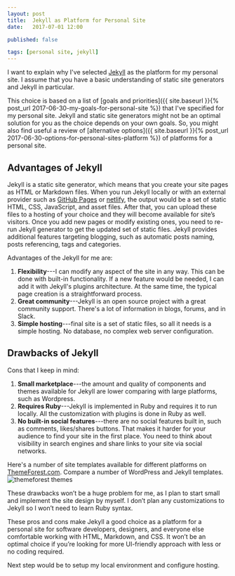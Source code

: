```yaml
---
layout: post
title:  Jekyll as Platform for Personal Site
date:   2017-07-01 12:00

published: false

tags: [personal site, jekyll]
---
```


I want to explain why I've selected [Jekyll](https://jekyllrb.com/) as the platform for my personal site. I assume that you have a basic understanding of static site generators and Jekyll in particular.

This choice is based on a list of [goals and priorities]({{ site.baseurl }}{% post_url 2017-06-30-my-goals-for-personal-site %}) that I've specified for my personal site. Jekyll and static site generators might not be an optimal solution for you as the choice depends on your own goals. So, you might also find useful a review of [alternative options]({{ site.baseurl }}{% post_url 2017-06-30-options-for-personal-sites-platform %}) of platforms for a personal site.

## Advantages of Jekyll
Jekyll is a static site generator, which means that you create your site pages as HTML or Markdown files. When you run Jekyll locally or with an external provider such as [GitHub Pages](https://pages.github.com/) or [netlify](https://www.netlify.com), the output would be a set of static HTML, CSS, JavaScript, and asset files. After that, you can upload these files to a hosting of your choice and they will become available for site’s visitors. Once you add new pages or modify existing ones, you need to re-run Jekyll generator to get the updated set of static files. Jekyll provides additional features targeting blogging, such as automatic posts naming, posts referencing, tags and categories.

Advantages of the Jekyll for me are:
1.	**Flexibility**---I can modify any aspect of the site in any way. This can be done with built-in functionality. If a new feature would be needed, I can add it with Jekyll's plugins architecture. At the same time, the typical page creation is a straightforward process.
2.	**Great community**---Jekyll is an open source project with a great community support. There's a lot of information in blogs, forums, and in Slack.
3.	**Simple hosting**---final site is a set of static files, so all it needs is a simple hosting. No database, no complex web server configuration.

## Drawbacks of Jekyll
Cons that I keep in mind:
1.	**Small marketplace**---the amount and quality of components and themes available for Jekyll are lower comparing with large platforms, such as Wordpress.
2.	**Requires Ruby**---Jekyll is implemented in Ruby and requires it to run locally. All the customization with plugins is done in Ruby as well.
3.	**No built-in social features**---there are no social features built in, such as comments, likes/shares buttons. That makes it harder for your audience to find your site in the first place. You need to think about visibility in search engines and share links to your site via social networks.

Here's a number of site templates available for different platforms on [ThemeForest.com](https://themeforest.net/category/all). Compare a number of WordPress and Jekyll templates.
![themeforest themes]({{site.baseurl}}\assets\jekyll-themes-on-themeforest.png)

These drawbacks won’t be a huge problem for me, as I plan to start small and implement the site design by myself. I don’t plan any customizations to Jekyll so I won’t need to learn Ruby syntax.

These pros and cons make Jekyll a good choice as a platform for a personal site for software developers, designers, and everyone else comfortable working with HTML, Markdown, and CSS. It won’t be an optimal choice if you’re looking for more UI-friendly approach with less or no coding required.


Next step would be to setup my local environment and configure hosting.